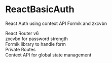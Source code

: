 # ReactBasicAuth
React Auth using context API Formik and zxcvbn 

React Router v6  
zxcvbn for password strength  
Formik library to handle form   
Private Routes  
Context API for global state management  
